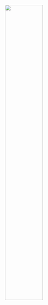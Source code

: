 <img src="https://w0.peakpx.com/wallpaper/723/983/HD-wallpaper-artistic-pixel-art-windows-xp-landscape.jpg" style="height:50%">
